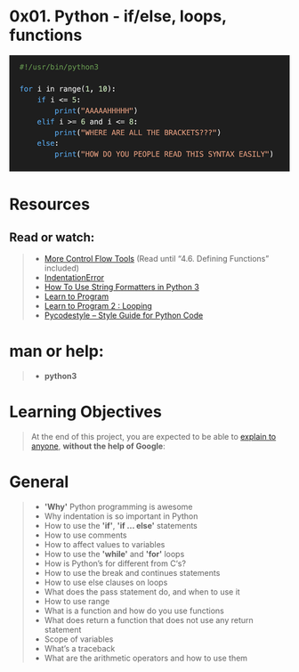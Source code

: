 # 0x01. Python - if/else, loops, functions

![1](/Concepts/img/code.png)

# Resources
## Read or watch:
>
> * [More Control Flow Tools](https://docs.python.org/3/tutorial/controlflow.html) (Read until “4.6. Defining Functions” included)
> * [IndentationError](https://www.youtube.com/watch?v=1QXOd2ZQs-Q)
> * [How To Use String Formatters in Python 3](https://www.digitalocean.com/community/tutorials/how-to-use-string-formatters-in-python-3)
> * [Learn to Program](https://www.youtube.com/playlist?list=PLGLfVvz_LVvTn3cK5e6LjhgGiSeVlIRwt)
> * [Learn to Program 2 : Looping](https://www.youtube.com/playlist?list=PLGLfVvz_LVvTn3cK5e6LjhgGiSeVlIRwt)
> * [Pycodestyle – Style Guide for Python Code](https://pypi.org/project/pycodestyle/)

# man or help:
> * **python3**

# Learning Objectives
> At the end of this project, you are expected to be able to [explain to anyone](https://fs.blog/feynman-learning-technique/), **without the help of Google**:

# General
> * **'Why'** Python programming is awesome
> * Why indentation is so important in Python
> * How to use the **'if'**, **'if ... else'** statements
> * How to use comments
> * How to affect values to variables
> * How to use the **'while'** and **'for'** loops
> * How is Python’s for different from C‘s?
> * How to use the break and continues statements
> * How to use else clauses on loops
> * What does the pass statement do, and when to use it
> * How to use range
> * What is a function and how do you use functions
> * What does return a function that does not use any return statement
> * Scope of variables
> * What’s a traceback
> * What are the arithmetic operators and how to use them


